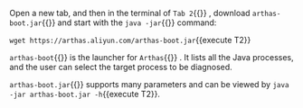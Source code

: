 Open a new tab, and then in the terminal of `Tab 2`{{}} , download `arthas-boot.jar`{{}} and start with the `java -jar`{{}} command:

`wget https://arthas.aliyun.com/arthas-boot.jar`{{execute T2}}

`arthas-boot`{{}} is the launcher for `Arthas`{{}} . It lists all the Java processes, and the user can select the target process to be diagnosed.

`arthas-boot.jar`{{}} supports many parameters and can be viewed by `java -jar arthas-boot.jar -h`{{execute T2}}.
